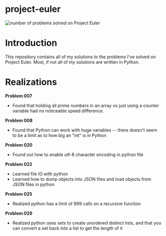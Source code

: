 # project-euler
![number of problems solved on Project Euler](https://projecteuler.net/profile/kenschnall.png)
# Introduction
This repository contains all of my solutions to the problems I've solved on Project Euler.  Most, if not all of my solutions are written in Python.

# Realizations
**Problem 007**
* Found that holding all prime numbers in an array vs just using a counter variable had no noticeable speed difference.

**Problem 008**
* Found that Python can work with huge variables -- there doesn't seem to be a limit as to how big an "int" is in Python

**Problem 020**
* Found out how to enable utf-8 character encoding in python file

**Problem 022**
* Learned file IO with python
* Learned how to dump objects into JSON files and load objects from JSON files in python

**Problem 025**
* Realized python has a limit of 999 calls on a recursive function

**Problem 029**
* Realized python uses sets to create unordered distinct lists, and that you can convert a set back into a list to get the length of it